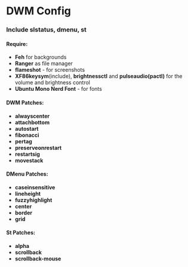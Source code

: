 # DWM Config

### Include slstatus, dmenu, st

#### Require: 

* **Feh** for backgrounds
* **Ranger** as file manager
* **flameshot** - for screenshots
* **XF86keysym**(include), **brightnessctl** and **pulseaudio(pactl)** for the volume and brightness control
* **Ubuntu Mono Nerd Font** - for fonts

#### DWM Patches:
* **alwayscenter**
* **attachbottom**
* **autostart**
* **fibonacci**
* **pertag**
* **preserveonrestart**
* **restartsig**
* **movestack**

#### DMenu Patches:
* **caseinsensitive**
* **lineheight**
* **fuzzyhighlight**
* **center**
* **border**
* **grid**

#### St Patches:
* **alpha**
* **scrollback**
* **scrollback-mouse**
